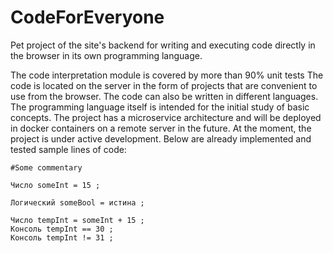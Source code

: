 # CodeForEveryone
Pet project of the site's backend for writing and executing code directly in the browser in its own programming language.
<p>The code interpretation module is covered by more than 90% unit tests
The code is located on the server in the form of projects that are convenient to use from the browser. 
The code can also be written in different languages. The programming language itself is intended for the initial study of basic concepts. 
The project has a microservice architecture and will be deployed in docker containers on a remote server in the future.
At the moment, the project is under active development. Below are already implemented and tested sample lines of code:</p>


```
#Some commentary

Число someInt = 15 ;

Логический someBool = истина ;

Число tempInt = someInt + 15 ;
Консоль tempInt == 30 ;
Консоль tempInt != 31 ;
```
